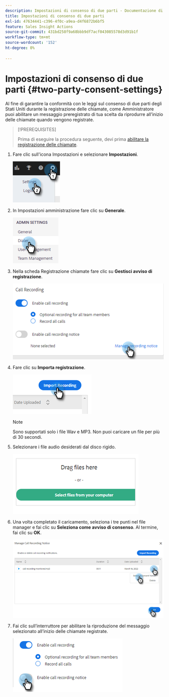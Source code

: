 ```yaml
---
description: Impostazioni di consenso di due parti - Documentazione di Marketo - Documentazione del prodotto
title: Impostazioni di consenso di due parti
exl-id: 47634441-c396-4f0c-a9ea-d4f6872b6bf5
feature: Sales Insight Actions
source-git-commit: 431bd258f9a68bbb9df7acf043085578d3d91b1f
workflow-type: tm+mt
source-wordcount: '152'
ht-degree: 0%

---
```


# Impostazioni di consenso di due parti {#two-party-consent-settings}

Al fine di garantire la conformità con le leggi sul consenso di due parti degli Stati Uniti durante la registrazione delle chiamate, come Amministratore puoi abilitare un messaggio preregistrato di tua scelta da riprodurre all’inizio delle chiamate quando vengono registrate.

>[!PREREQUISITES]
>
>Prima di eseguire la procedura seguente, devi prima [abilitare la registrazione delle chiamate](/help/marketo/product-docs/marketo-sales-insight/actions/phone/enable-call-recording.md).

1. Fare clic sull&#39;icona Impostazioni e selezionare **Impostazioni**.

   ![](assets/two-party-consent-settings-1.png)

1. In Impostazioni amministrazione fare clic su **Generale**.

   ![](assets/two-party-consent-settings-2.png)

1. Nella scheda Registrazione chiamate fare clic su **Gestisci avviso di registrazione**.

   ![](assets/two-party-consent-settings-3.png)

1. Fare clic su **Importa registrazione**.

   ![](assets/two-party-consent-settings-4.png)

   >[!NOTE]
   >
   >Sono supportati solo i file Wav e MP3. Non puoi caricare un file per più di 30 secondi.

1. Selezionare i file audio desiderati dal disco rigido.

   ![](assets/two-party-consent-settings-5.png)

1. Una volta completato il caricamento, seleziona i tre punti nel file manager e fai clic su **Seleziona come avviso di consenso**. Al termine, fai clic su **OK**.

   ![](assets/two-party-consent-settings-6.png)

1. Fai clic sull’interruttore per abilitare la riproduzione del messaggio selezionato all’inizio delle chiamate registrate.

   ![](assets/two-party-consent-settings-7.png)
